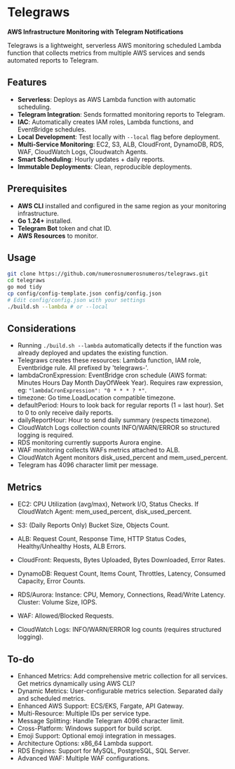 # Telegraws

**AWS Infrastructure Monitoring with Telegram Notifications**

Telegraws is a lightweight, serverless AWS monitoring scheduled Lambda function
that collects metrics from multiple AWS services and sends automated reports to
Telegram.

## Features

- **Serverless**: Deploys as AWS Lambda function with automatic scheduling.
- **Telegram Integration**: Sends formatted monitoring reports to Telegram.
- **IAC**: Automatically creates IAM roles, Lambda functions, and EventBridge
  schedules.
- **Local Development**: Test locally with `--local` flag before deployment.
- **Multi-Service Monitoring**: EC2, S3, ALB, CloudFront, DynamoDB, RDS, WAF,
  CloudWatch Logs, Cloudwatch Agents.
- **Smart Scheduling**: Hourly updates + daily reports.
- **Immutable Deployments**: Clean, reproducible deployments.

## Prerequisites

- **AWS CLI** installed and configured in the same region as your monitoring
  infrastructure.
- **Go 1.24+** installed.
- **Telegram Bot** token and chat ID.
- **AWS Resources** to monitor.

## Usage

```bash
git clone https://github.com/numerosnumerosnumeros/telegraws.git
cd telegraws
go mod tidy
cp config/config-template.json config/config.json
# Edit config/config.json with your settings
./build.sh --lambda # or --local
```

## Considerations

- Running `./build.sh --lambda` automatically detects if the function was
  already deployed and updates the existing function.
- Telegraws creates these resources: Lambda function, IAM role, Eventbridge
  rule. All prefixed by 'telegraws-'.
- lambdaCronExpression: EventBridge cron schedule (AWS format: Minutes Hours Day
  Month DayOfWeek Year). Requires raw expression, eg:
  `"lambdaCronExpression": "0 * * * ? *"`.
- timezone: Go time.LoadLocation compatible timezone.
- defaultPeriod: Hours to look back for regular reports (1 = last hour). Set to
  0 to only receive daily reports.
- dailyReportHour: Hour to send daily summary (respects timezone).
- CloudWatch Logs collection counts INFO/WARN/ERROR so structured logging is
  required.
- RDS monitoring currently supports Aurora engine.
- WAF monitoring collects WAFs metrics attached to ALB.
- CloudWatch Agent monitors disk_used_percent and mem_used_percent.
- Telegram has 4096 character limit per message.

## Metrics

- EC2: CPU Utilization (avg/max), Network I/O, Status Checks. If CloudWatch
  Agent: mem_used_percent, disk_used_percent.

- S3: (Daily Reports Only) Bucket Size, Objects Count.

- ALB: Request Count, Response Time, HTTP Status Codes, Healthy/Unhealthy Hosts,
  ALB Errors.

- CloudFront: Requests, Bytes Uploaded, Bytes Downloaded, Error Rates.

- DynamoDB: Request Count, Items Count, Throttles, Latency, Consumed Capacity,
  Error Counts.

- RDS/Aurora: Instance: CPU, Memory, Connections, Read/Write Latency. Cluster:
  Volume Size, IOPS.

- WAF: Allowed/Blocked Requests.

- CloudWatch Logs: INFO/WARN/ERROR log counts (requires structured logging).

## To-do

- Enhanced Metrics: Add comprehensive metric collection for all services. Get
  metrics dynamically using AWS CLI?
- Dynamic Metrics: User-configurable metrics selection. Separated daily and
  scheduled metrics.
- Enhanced AWS Support: ECS/EKS, Fargate, API Gateway.
- Multi-Resource: Multiple IDs per service type.
- Message Splitting: Handle Telegram 4096 character limit.
- Cross-Platform: Windows support for build script.
- Emoji Support: Optional emoji integration in messages.
- Architecture Options: x86_64 Lambda support.
- RDS Engines: Support for MySQL, PostgreSQL, SQL Server.
- Advanced WAF: Multiple WAF configurations.
